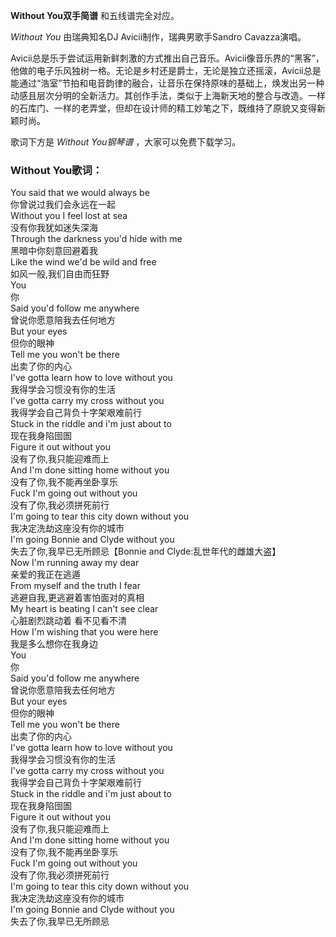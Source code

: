 

**Without You双手简谱** 和五线谱完全对应。

_Without You_ 由瑞典知名DJ Avicii制作，瑞典男歌手Sandro Cavazza演唱。

Avicii总是乐于尝试运用新鲜刺激的方式推出自己音乐。Avicii像音乐界的“黑客”，他做的电子乐风独树一格。无论是乡村还是爵士，无论是独立还摇滚，Avicii总是能通过“浩室”节拍和电音韵律的融合，让音乐在保持原味的基础上，焕发出另一种动感且层次分明的全新活力。其创作手法，类似于上海新天地的整合与改造。一样的石库门、一样的老弄堂，但却在设计师的精工妙笔之下，既维持了原貌又变得新颖时尚。

歌词下方是 _Without You钢琴谱_ ，大家可以免费下载学习。

### Without You歌词：

You said that we would always be  
你曾说过我们会永远在一起  
Without you I feel lost at sea  
没有你我犹如迷失深海  
Through the darkness you'd hide with me  
黑暗中你刻意回避着我  
Like the wind we'd be wild and free  
如风一般,我们自由而狂野  
You  
你  
Said you'd follow me anywhere  
曾说你愿意陪我去任何地方  
But your eyes  
但你的眼神  
Tell me you won't be there  
出卖了你的内心  
I've gotta learn how to love without you  
我得学会习惯没有你的生活  
I've gotta carry my cross without you  
我得学会自己背负十字架艰难前行  
Stuck in the riddle and i'm just about to  
现在我身陷囹圄  
Figure it out without you  
没有了你,我只能迎难而上  
And I'm done sitting home without you  
没有了你,我不能再坐卧享乐  
Fuck I'm going out without you  
没有了你,我必须拼死前行  
I'm going to tear this city down without you  
我决定洗劫这座没有你的城市  
I'm going Bonnie and Clyde without you  
失去了你,我早已无所顾忌【Bonnie and Clyde:乱世年代的雌雄大盗】  
Now I'm running away my dear  
亲爱的我正在逃遁  
From myself and the truth I fear  
逃避自我,更逃避着害怕面对的真相  
My heart is beating I can't see clear  
心脏剧烈跳动着 看不见看不清  
How I'm wishing that you were here  
我是多么想你在我身边  
You  
你  
Said you'd follow me anywhere  
曾说你愿意陪我去任何地方  
But your eyes  
但你的眼神  
Tell me you won't be there  
出卖了你的内心  
I've gotta learn how to love without you  
我得学会习惯没有你的生活  
I've gotta carry my cross without you  
我得学会自己背负十字架艰难前行  
Stuck in the riddle and i'm just about to  
现在我身陷囹圄  
Figure it out without you  
没有了你,我只能迎难而上  
And I'm done sitting home without you  
没有了你,我不能再坐卧享乐  
Fuck I'm going out without you  
没有了你,我必须拼死前行  
I'm going to tear this city down without you  
我决定洗劫这座没有你的城市  
I'm going Bonnie and Clyde without you  
失去了你,我早已无所顾忌

